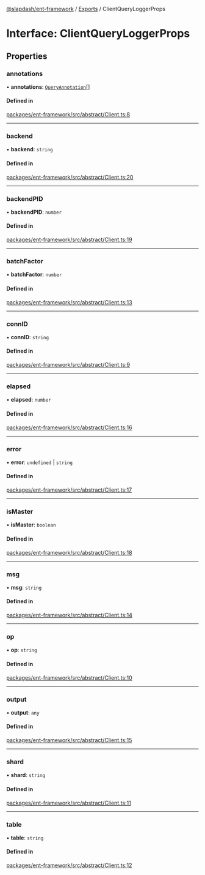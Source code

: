 [@slapdash/ent-framework](../README.md) / [Exports](../modules.md) / ClientQueryLoggerProps

# Interface: ClientQueryLoggerProps

## Properties

### annotations

• **annotations**: [`QueryAnnotation`](QueryAnnotation.md)[]

#### Defined in

[packages/ent-framework/src/abstract/Client.ts:8](https://github.com/time-loop/slapdash/blob/master/packages/ent-framework/src/abstract/Client.ts#L8)

___

### backend

• **backend**: `string`

#### Defined in

[packages/ent-framework/src/abstract/Client.ts:20](https://github.com/time-loop/slapdash/blob/master/packages/ent-framework/src/abstract/Client.ts#L20)

___

### backendPID

• **backendPID**: `number`

#### Defined in

[packages/ent-framework/src/abstract/Client.ts:19](https://github.com/time-loop/slapdash/blob/master/packages/ent-framework/src/abstract/Client.ts#L19)

___

### batchFactor

• **batchFactor**: `number`

#### Defined in

[packages/ent-framework/src/abstract/Client.ts:13](https://github.com/time-loop/slapdash/blob/master/packages/ent-framework/src/abstract/Client.ts#L13)

___

### connID

• **connID**: `string`

#### Defined in

[packages/ent-framework/src/abstract/Client.ts:9](https://github.com/time-loop/slapdash/blob/master/packages/ent-framework/src/abstract/Client.ts#L9)

___

### elapsed

• **elapsed**: `number`

#### Defined in

[packages/ent-framework/src/abstract/Client.ts:16](https://github.com/time-loop/slapdash/blob/master/packages/ent-framework/src/abstract/Client.ts#L16)

___

### error

• **error**: `undefined` \| `string`

#### Defined in

[packages/ent-framework/src/abstract/Client.ts:17](https://github.com/time-loop/slapdash/blob/master/packages/ent-framework/src/abstract/Client.ts#L17)

___

### isMaster

• **isMaster**: `boolean`

#### Defined in

[packages/ent-framework/src/abstract/Client.ts:18](https://github.com/time-loop/slapdash/blob/master/packages/ent-framework/src/abstract/Client.ts#L18)

___

### msg

• **msg**: `string`

#### Defined in

[packages/ent-framework/src/abstract/Client.ts:14](https://github.com/time-loop/slapdash/blob/master/packages/ent-framework/src/abstract/Client.ts#L14)

___

### op

• **op**: `string`

#### Defined in

[packages/ent-framework/src/abstract/Client.ts:10](https://github.com/time-loop/slapdash/blob/master/packages/ent-framework/src/abstract/Client.ts#L10)

___

### output

• **output**: `any`

#### Defined in

[packages/ent-framework/src/abstract/Client.ts:15](https://github.com/time-loop/slapdash/blob/master/packages/ent-framework/src/abstract/Client.ts#L15)

___

### shard

• **shard**: `string`

#### Defined in

[packages/ent-framework/src/abstract/Client.ts:11](https://github.com/time-loop/slapdash/blob/master/packages/ent-framework/src/abstract/Client.ts#L11)

___

### table

• **table**: `string`

#### Defined in

[packages/ent-framework/src/abstract/Client.ts:12](https://github.com/time-loop/slapdash/blob/master/packages/ent-framework/src/abstract/Client.ts#L12)
